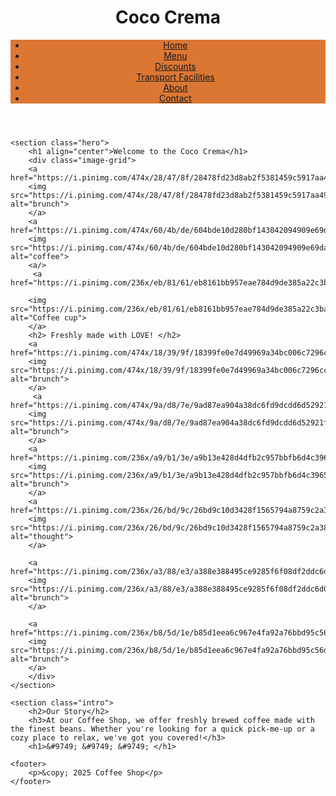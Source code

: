 <html>
<head>
    <meta charset="UTF-8">
    <meta name="viewport" content="width=device-width, initial-scale=1.0">
    <title>Coco Crema</title>
    <link rel="stylesheet" href="style.css">
</head>
<h1 align="center" font="Verdana" font-size="36"> Coco Crema </h1>
<body>
    <header style="background-color:#dc7633;">
        <nav>
            <ul>
                <li><a href="coffee.html">Home</a></li>
                <li><a href="menu.html">Menu</a></li>
                <li><a href="Discount.html">Discounts</a></li>
                 <li><a href="Services.html">Transport Facilities</a></li>
                <li><a href="about.html">About</a></li>
                <li><a href="contact.html">Contact</a></li>
            </ul>
        </nav>
    </header>
    
    <section class="hero">
        <h1 align="center">Welcome to the Coco Crema</h1>
        <div class="image-grid">
        <a href="https://i.pinimg.com/474x/28/47/8f/28478fd23d8ab2f5381459c5917aa49a.jpg">
        <img src="https://i.pinimg.com/474x/28/47/8f/28478fd23d8ab2f5381459c5917aa49a.jpg" alt="brunch">
        </a>
        <a href="https://i.pinimg.com/474x/60/4b/de/604bde10d280bf143042094909e69dab.jpg">
        <img src="https://i.pinimg.com/474x/60/4b/de/604bde10d280bf143042094909e69dab.jpg" alt="coffee">
        <a/>
         <a href="https://i.pinimg.com/236x/eb/81/61/eb8161bb957eae784d9de385a22c3ba1.jpg">
        
        <img src="https://i.pinimg.com/236x/eb/81/61/eb8161bb957eae784d9de385a22c3ba1.jpg" alt="Coffee cup">
        </a>
        <h2> Freshly made with LOVE! </h2>
        <a href="https://i.pinimg.com/474x/18/39/9f/18399fe0e7d49969a34bc006c7296cc6.jpg">
        <img src="https://i.pinimg.com/474x/18/39/9f/18399fe0e7d49969a34bc006c7296cc6.jpg" alt="brunch">
        </a> 
         <a href="https://i.pinimg.com/474x/9a/d8/7e/9ad87ea904a38dc6fd9dcdd6d52921f2.jpg">
        <img src="https://i.pinimg.com/474x/9a/d8/7e/9ad87ea904a38dc6fd9dcdd6d52921f2.jpg" alt="brunch">
        </a> 
        <a href="https://i.pinimg.com/236x/a9/b1/3e/a9b13e428d4dfb2c957bbfb6d4c3965b.jpg">
        <img src="https://i.pinimg.com/236x/a9/b1/3e/a9b13e428d4dfb2c957bbfb6d4c3965b.jpg" alt="brunch">
        </a>
        <a href="https://i.pinimg.com/236x/26/bd/9c/26bd9c10d3428f1565794a8759c2a38a.jpg">
        <img src="https://i.pinimg.com/236x/26/bd/9c/26bd9c10d3428f1565794a8759c2a38a.jpg" alt="thought">
        </a>
       
        <a href="https://i.pinimg.com/236x/a3/88/e3/a388e388495ce9285f6f08df2ddc6d05.jpg">
        <img src="https://i.pinimg.com/236x/a3/88/e3/a388e388495ce9285f6f08df2ddc6d05.jpg" alt="brunch">
        </a>
        
        <a href="https://i.pinimg.com/236x/b8/5d/1e/b85d1eea6c967e4fa92a76bbd95c56db.jpg">
        <img src="https://i.pinimg.com/236x/b8/5d/1e/b85d1eea6c967e4fa92a76bbd95c56db.jpg" alt="brunch">
        </a>
        </div>       
    </section>

    <section class="intro">
        <h2>Our Story</h2>
        <h3>At our Coffee Shop, we offer freshly brewed coffee made with the finest beans. Whether you're looking for a quick pick-me-up or a cozy place to relax, we've got you covered!</h3>
        <h1>&#9749; &#9749; &#9749; </h1>
</section>

    <footer>
        <p>&copy; 2025 Coffee Shop</p>
    </footer>
</body>
</html>
